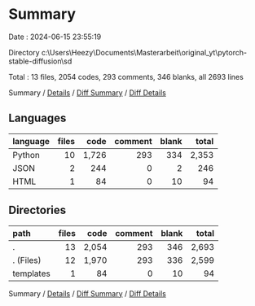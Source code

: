# Summary

Date : 2024-06-15 23:55:19

Directory c:\\Users\\Heezy\\Documents\\Masterarbeit\\original_yt\\pytorch-stable-diffusion\\sd

Total : 13 files,  2054 codes, 293 comments, 346 blanks, all 2693 lines

Summary / [Details](details.md) / [Diff Summary](diff.md) / [Diff Details](diff-details.md)

## Languages
| language | files | code | comment | blank | total |
| :--- | ---: | ---: | ---: | ---: | ---: |
| Python | 10 | 1,726 | 293 | 334 | 2,353 |
| JSON | 2 | 244 | 0 | 2 | 246 |
| HTML | 1 | 84 | 0 | 10 | 94 |

## Directories
| path | files | code | comment | blank | total |
| :--- | ---: | ---: | ---: | ---: | ---: |
| . | 13 | 2,054 | 293 | 346 | 2,693 |
| . (Files) | 12 | 1,970 | 293 | 336 | 2,599 |
| templates | 1 | 84 | 0 | 10 | 94 |

Summary / [Details](details.md) / [Diff Summary](diff.md) / [Diff Details](diff-details.md)
